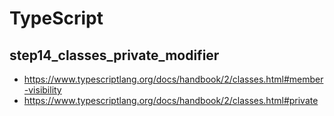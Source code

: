 # TypeScript

## step14_classes_private_modifier

- https://www.typescriptlang.org/docs/handbook/2/classes.html#member-visibility
- https://www.typescriptlang.org/docs/handbook/2/classes.html#private
